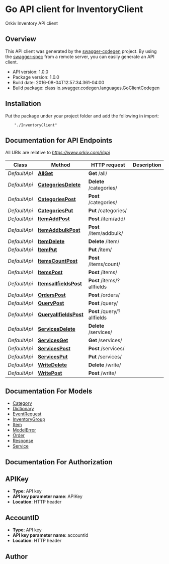 # Go API client for InventoryClient

Orkiv Inventory API client 

## Overview
This API client was generated by the [swagger-codegen](https://github.com/swagger-api/swagger-codegen) project.  By using the [swagger-spec](https://github.com/swagger-api/swagger-spec) from a remote server, you can easily generate an API client.

- API version: 1.0.0
- Package version: 1.0.0
- Build date: 2016-08-04T12:57:34.361-04:00
- Build package: class io.swagger.codegen.languages.GoClientCodegen

## Installation
Put the package under your project folder and add the following in import:
```
    "./InventoryClient"
```

## Documentation for API Endpoints

All URIs are relative to *https://www.orkiv.com/i/api*

Class | Method | HTTP request | Description
------------ | ------------- | ------------- | -------------
*DefaultApi* | [**AllGet**](docs/DefaultApi.md#allget) | **Get** /all/ | 
*DefaultApi* | [**CategoriesDelete**](docs/DefaultApi.md#categoriesdelete) | **Delete** /categories/ | 
*DefaultApi* | [**CategoriesPost**](docs/DefaultApi.md#categoriespost) | **Post** /categories/ | 
*DefaultApi* | [**CategoriesPut**](docs/DefaultApi.md#categoriesput) | **Put** /categories/ | 
*DefaultApi* | [**ItemAddPost**](docs/DefaultApi.md#itemaddpost) | **Post** /item/add/ | 
*DefaultApi* | [**ItemAddbulkPost**](docs/DefaultApi.md#itemaddbulkpost) | **Post** /item/addbulk/ | 
*DefaultApi* | [**ItemDelete**](docs/DefaultApi.md#itemdelete) | **Delete** /item/ | 
*DefaultApi* | [**ItemPut**](docs/DefaultApi.md#itemput) | **Put** /item/ | 
*DefaultApi* | [**ItemsCountPost**](docs/DefaultApi.md#itemscountpost) | **Post** /items/count/ | 
*DefaultApi* | [**ItemsPost**](docs/DefaultApi.md#itemspost) | **Post** /items/ | 
*DefaultApi* | [**ItemsallfieldsPost**](docs/DefaultApi.md#itemsallfieldspost) | **Post** /items/?allfields | 
*DefaultApi* | [**OrdersPost**](docs/DefaultApi.md#orderspost) | **Post** /orders/ | 
*DefaultApi* | [**QueryPost**](docs/DefaultApi.md#querypost) | **Post** /query/ | 
*DefaultApi* | [**QueryallfieldsPost**](docs/DefaultApi.md#queryallfieldspost) | **Post** /query/?allfields | 
*DefaultApi* | [**ServicesDelete**](docs/DefaultApi.md#servicesdelete) | **Delete** /services/ | 
*DefaultApi* | [**ServicesGet**](docs/DefaultApi.md#servicesget) | **Get** /services/ | 
*DefaultApi* | [**ServicesPost**](docs/DefaultApi.md#servicespost) | **Post** /services/ | 
*DefaultApi* | [**ServicesPut**](docs/DefaultApi.md#servicesput) | **Put** /services/ | 
*DefaultApi* | [**WriteDelete**](docs/DefaultApi.md#writedelete) | **Delete** /write/ | 
*DefaultApi* | [**WritePost**](docs/DefaultApi.md#writepost) | **Post** /write/ | 


## Documentation For Models

 - [Category](docs/Category.md)
 - [Dictionary](docs/Dictionary.md)
 - [EventRequest](docs/EventRequest.md)
 - [InventoryGroup](docs/InventoryGroup.md)
 - [Item](docs/Item.md)
 - [ModelError](docs/ModelError.md)
 - [Order](docs/Order.md)
 - [Response](docs/Response.md)
 - [Service](docs/Service.md)


## Documentation For Authorization


## APIKey

- **Type**: API key 
- **API key parameter name**: APIKey
- **Location**: HTTP header

## AccountID

- **Type**: API key 
- **API key parameter name**: accountid
- **Location**: HTTP header


## Author



